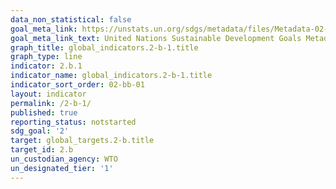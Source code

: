 ```yaml
---
data_non_statistical: false
goal_meta_link: https://unstats.un.org/sdgs/metadata/files/Metadata-02-0B-01.pdf
goal_meta_link_text: United Nations Sustainable Development Goals Metadata (pdf 232kB)
graph_title: global_indicators.2-b-1.title
graph_type: line
indicator: 2.b.1
indicator_name: global_indicators.2-b-1.title
indicator_sort_order: 02-bb-01
layout: indicator
permalink: /2-b-1/
published: true
reporting_status: notstarted
sdg_goal: '2'
target: global_targets.2-b.title
target_id: 2.b
un_custodian_agency: WTO
un_designated_tier: '1'
---
```

